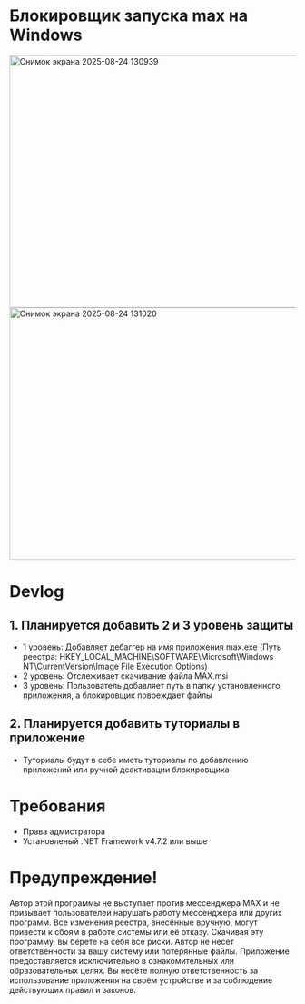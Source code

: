 # Блокировщик запуска max на Windows
<p>
  <img width="868" height="444" alt="Снимок экрана 2025-08-24 130939" src="https://github.com/user-attachments/assets/76f6fc8e-a698-4d0f-8ecb-4b9c86625e58" />
  <img width="868" height="444" alt="Снимок экрана 2025-08-24 131020" src="https://github.com/user-attachments/assets/a5bd9ed6-edeb-4e85-abca-cebc238369c6" />
</p>

# Devlog
## 1. Планируется добавить 2 и 3 уровень защиты
- 1 уровень: Добавляет дебаггер на имя приложения max.exe (Путь реестра: HKEY_LOCAL_MACHINE\SOFTWARE\Microsoft\Windows NT\CurrentVersion\Image File Execution Options)
- 2 уровень: Отслеживает скачивание файла MAX.msi
- 3 уровень: Пользователь добавляет путь в папку установленного приложения, а блокировщик повреждает файлы
## 2. Планируется добавить туториалы в приложение
- Туториалы будут в себе иметь туториалы по добавлению приложений или ручной деактивации блокировщика
# Требования
- Права адмистратора
- Установленый .NET Framework v4.7.2 или выше
# Предупреждение!
Автор этой программы не выступает против мессенджера MAX и не призывает пользователей нарушать работу мессенджера или других программ. Все изменения реестра, внесённые вручную, могут привести к сбоям в работе системы или её отказу. Скачивая эту программу, вы берёте на себя все риски. Автор не несёт ответственности за вашу систему или потерянные файлы. Приложение предоставляется исключительно в ознакомительных или образовательных целях. Вы несёте полную ответственность за использование приложения на своём устройстве и за соблюдение действующих правил и законов.
